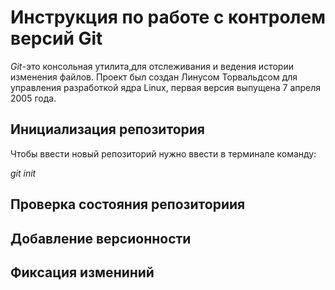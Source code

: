 # **Инструкция по работе с контролем версий Git**

*Git*-это консольная утилита,для отслеживания и ведения истории изменения файлов. Проект был создан Линусом Торвальдсом для управления разработкой ядра Linux, первая версия выпущена 7 апреля 2005 года.

## Инициализация репозитория

Чтобы ввести новый репозиторий нужно ввести в терминале команду:

*git init*


## Проверка состояния репозиториия

## Добавление версионности

## Фиксация измениний
